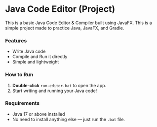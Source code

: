# Java Code Editor (Project)
This is a basic Java Code Editor & Compiler built using JavaFX. This is a simple project made to practice Java, JavaFX, and Gradle.


### Features
- Write Java code
- Compile and Run it directly
- Simple and lightweight

### How to Run
1. **Double-click** `run-editor.bat` to open the app.
2. Start writing and running your Java code!

### Requirements
- Java 17 or above installed
- No need to install anything else — just run the `.bat` file.



